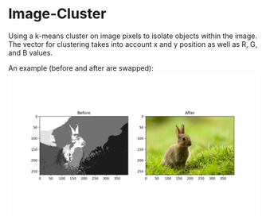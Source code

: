 # Image-Cluster
Using a k-means cluster on image pixels to isolate objects within the image. 
The vector for clustering takes into account x and y position as well as R, G, and B values.

An example (before and after are swapped):
![Bunny 1](https://github.com/KenG98/Image-Cluster/blob/master/results/Figure_1.png)
